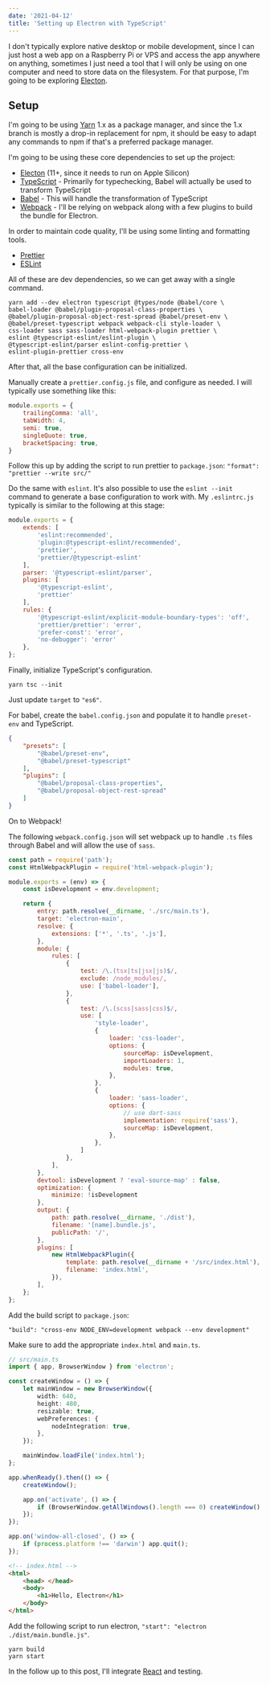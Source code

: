 ```yaml
---
date: '2021-04-12'
title: 'Setting up Electron with TypeScript'
---
```


I don't typically explore native desktop or mobile development, since I can just host a web app on a Raspberry Pi or VPS and access the app anywhere on anything, sometimes I just need a tool that I will only be using on one computer and need to store data on the filesystem. For that purpose, I'm going to be exploring [Electon](https://www.electronjs.org/).

## Setup

I'm going to be using [Yarn](https://yarnpkg.com/) 1.x as a package manager, and since the 1.x branch is mostly a drop-in replacement for npm, it should be easy to adapt any commands to npm if that's a preferred package manager.

I'm going to be using these core dependencies to set up the project:
- [Electon](https://www.electronjs.org/) (11+, since it needs to run on Apple Silicon)
- [TypeScript](https://www.typescriptlang.org/) - Primarily for typechecking, Babel will actually be used to transform TypeScript
- [Babel](https://babeljs.io/) - This will handle the transformation of TypeScript
- [Webpack](https://webpack.js.org/) - I'll be relying on webpack along with a few plugins to build the bundle for Electron.

In order to maintain code quality, I'll be using some linting and formatting tools.

- [Prettier](https://prettier.io/)
- [ESLint](https://eslint.org/)

All of these are dev dependencies, so we can get away with a single command.

```
yarn add --dev electron typescript @types/node @babel/core \
babel-loader @babel/plugin-proposal-class-properties \
@babel/plugin-proposal-object-rest-spread @babel/preset-env \
@babel/preset-typescript webpack webpack-cli style-loader \
css-loader sass sass-loader html-webpack-plugin prettier \
eslint @typescript-eslint/eslint-plugin \
@typescript-eslint/parser eslint-config-prettier \
eslint-plugin-prettier cross-env
```

After that, all the base configuration can be initialized.

Manually create a `prettier.config.js` file, and configure as needed. I will typically use something like this:
```js
module.exports = {
    trailingComma: 'all',
    tabWidth: 4,
    semi: true,
    singleQuote: true,
    bracketSpacing: true,
}
```
Follow this up by adding the script to run prettier to `package.json`: `"format": "prettier --write src/"`

Do the same with `eslint`. It's also possible to use the `eslint --init` command to generate a base configuration to work with. My `.eslintrc.js` typically is similar to the following at this stage:

```js
module.exports = {
    extends: [
        'eslint:recommended',
        'plugin:@typescript-eslint/recommended',
        'prettier',
        'prettier/@typescript-eslint'
    ],
    parser: '@typescript-eslint/parser',
    plugins: [
        '@typescript-eslint',
        'prettier'
    ],
    rules: {
        '@typescript-eslint/explicit-module-boundary-types': 'off',
        'prettier/prettier': 'error',
        'prefer-const': 'error',
        'no-debugger': 'error'
    },
};

```

Finally, initialize TypeScript's configuration.

`yarn tsc --init`

Just update `target` to `"es6"`.

For babel, create the `babel.config.json` and populate it to handle `preset-env` and TypeScript.

```json
{
    "presets": [
        "@babel/preset-env",
        "@babel/preset-typescript"
    ],
    "plugins": [
        "@babel/proposal-class-properties",
        "@babel/proposal-object-rest-spread"
    ]
}
```

On to Webpack!

The following `webpack.config.json` will set webpack up to handle `.ts` files through Babel and will allow the use of `sass`.

```js
const path = require('path');
const HtmlWebpackPlugin = require('html-webpack-plugin');

module.exports = (env) => {
    const isDevelopment = env.development;

    return {
        entry: path.resolve(__dirname, './src/main.ts'),
        target: 'electron-main',
        resolve: {
            extensions: ['*', '.ts', '.js'],
        },
        module: {
            rules: [
                {
                    test: /\.(tsx|ts|jsx|js)$/,
                    exclude: /node_modules/,
                    use: ['babel-loader'],
                },
                {
                    test: /\.(scss|sass|css)$/,
                    use: [
                        'style-loader',
                        {
                            loader: 'css-loader',
                            options: {
                                sourceMap: isDevelopment,
                                importLoaders: 1,
                                modules: true,
                            },
                        },
                        {
                            loader: 'sass-loader',
                            options: {
                                // use dart-sass
                                implementation: require('sass'),
                                sourceMap: isDevelopment,
                            },
                        },
                    ]
                },
            ],
        },
        devtool: isDevelopment ? 'eval-source-map' : false,
        optimization: {
            minimize: !isDevelopment
        },
        output: {
            path: path.resolve(__dirname, './dist'),
            filename: '[name].bundle.js',
            publicPath: '/',
        },
        plugins: [
            new HtmlWebpackPlugin({
                template: path.resolve(__dirname + '/src/index.html'),
                filename: 'index.html',
            }),
        ],
    };
};

```

Add the build script to `package.json`:

`"build": "cross-env NODE_ENV=development webpack --env development"`

Make sure to add the appropriate `index.html` and `main.ts`.

```typescript
// src/main.ts
import { app, BrowserWindow } from 'electron';

const createWindow = () => {
    let mainWindow = new BrowserWindow({
        width: 640,
        height: 480,
        resizable: true,
        webPreferences: {
            nodeIntegration: true,
        },
    });

    mainWindow.loadFile('index.html');
};

app.whenReady().then(() => {
    createWindow();

    app.on('activate', () => {
        if (BrowserWindow.getAllWindows().length === 0) createWindow();
    });
});

app.on('window-all-closed', () => {
    if (process.platform !== 'darwin') app.quit();
});

```

```html
<!-- index.html -->
<html>
    <head> </head>
    <body>
        <h1>Hello, Electron</h1>
    </body>
</html>

```

Add the following script to run electron, `"start": "electron ./dist/main.bundle.js"`.

```
yarn build
yarn start
```

In the follow up to this post, I'll integrate [React](https://reactjs.org/) and testing.